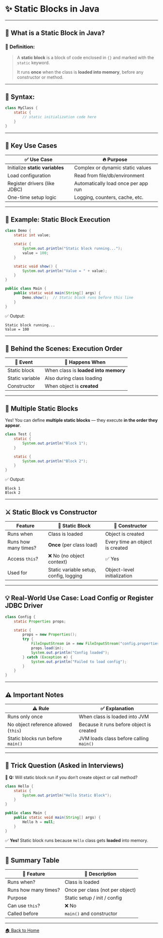 # ✨ Static Blocks in Java

---

## 🧠 What is a Static Block in Java?

### 📌 **Definition:**

> A **static block** is a block of code enclosed in `{}` and marked with the `static` keyword.
> 
> It runs **once** when the class is **loaded into memory**, before any constructor or method.

---

## 🔧 Syntax:

```java
class MyClass {
    static {
        // static initialization code here
    }
}
```

---

## 🎯 Key Use Cases

| ✅ Use Case                      | 🔥 Purpose                          |
| ------------------------------- | ----------------------------------- |
| Initialize **static variables** | Complex or dynamic static values    |
| Load configuration              | Read from file/db/environment       |
| Register drivers (like JDBC)    | Automatically load once per app run |
| One-time setup logic            | Logging, counters, cache, etc.      |

---

## 🔧 Example: Static Block Execution

```java
class Demo {
    static int value;

    static {
        System.out.println("Static block running...");
        value = 100;
    }

    static void show() {
        System.out.println("Value = " + value);
    }
}
```

```java
public class Main {
    public static void main(String[] args) {
        Demo.show();  // Static block runs before this line
    }
}
```

✅ Output:

```
Static block running...
Value = 100
```

---

## 🧠 Behind the Scenes: Execution Order

| 🚀 Event        | 🧠 Happens When                      |
| --------------- | ------------------------------------ |
| Static block    | When class is **loaded into memory** |
| Static variable | Also during class loading            |
| Constructor     | When object is **created**           |

---

## 🔁 Multiple Static Blocks

Yes! You can define **multiple static blocks** — they execute **in the order they appear**.

```java
class Test {
    static {
        System.out.println("Block 1");
    }

    static {
        System.out.println("Block 2");
    }
}
```

✅ Output:

```
Block 1  
Block 2
```

---

## ⚔️ Static Block vs Constructor

| Feature              | 🔷 Static Block                        | 🔶 Constructor                  |
| -------------------- | -------------------------------------- | ------------------------------- |
| Runs when            | Class is loaded                        | Object is created               |
| Runs how many times? | **Once** (per class load)              | Every time an object is created |
| Access `this`?       | ❌ No (no object context)               | ✅ Yes                           |
| Used for             | Static variable setup, config, logging | Object-level initialization     |

---

## 💡 Real-World Use Case: Load Config or Register JDBC Driver

```java
class Config {
    static Properties props;

    static {
        props = new Properties();
        try {
            FileInputStream in = new FileInputStream("config.properties");
            props.load(in);
            System.out.println("Config loaded");
        } catch (Exception e) {
            System.out.println("Failed to load config");
        }
    }
}
```

---

## ⚠️ Important Notes

| ⚠️ Rule                              | ✅ Explanation                            |
| ------------------------------------ | ---------------------------------------- |
| Runs only once                       | When class is loaded into JVM            |
| No object reference allowed (`this`) | Because it runs before object is created |
| Static blocks run before `main()`    | JVM loads class before calling `main()`  |

---

## 🧪 Trick Question (Asked in Interviews)

🧠 **Q:** Will static block run if you don’t create object or call method?

```java
class Hello {
    static {
        System.out.println("Hello Static Block");
    }
}

public class Main {
    public static void main(String[] args) {
        Hello h = null;
    }
}
```

✅ **Yes!** Static block runs because `Hello` class gets **loaded** into memory.

---

## 🏁 Summary Table

| 🔧 Feature           | 📌 Description                  |
| -------------------- | ------------------------------- |
| Runs when?           | Class is loaded                 |
| Runs how many times? | Once per class (not per object) |
| Purpose              | Static setup / init / config    |
| Can use `this`?      | ❌ No                            |
| Called before        | `main()` and constructor        |

---

[🏠 Back to Home](../../README.md)
